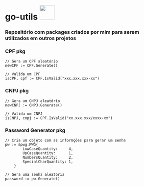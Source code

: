 # go-utils <img src="https://cdn.jsdelivr.net/gh/devicons/devicon/icons/go/go-original.svg" height="48px" />

### Repositório com packages criados por mim para serem utilizados em outros projetos

### CPF pkg
```
// Gera um CPF aleatório
newCPF := CPF.Generate()

// Valida um CPF
isCPF, cpf := CPF.IsValid("xxx.xxx.xxx-xx")
```

### CNPJ pkg

```
// Gera um CNPJ aleatório
newCNPJ := CNPJ.Generate()

// Valida um CNPJ
isCNPJ, cnpj := CPF.IsValid("xx.xxx.xxx/xxxx-xx")
```

### Password Generator pkg

```
// Cria um objeto com as informções para gerar um senha
pw := &pwg.PWG{
		LowCaseQuantity:     4,
		UpCaseQuantity:      1,
		NumbersQuantity:     2,
		SpecialCharQuantity: 1,
	}

// Gera uma senha aleatória
password := pw.Generate()
```
